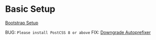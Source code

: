 # Basic Setup

[Bootstrap Setup](https://medium.com/afosto/how-to-setup-a-bootstrap-project-like-bootstrap-does-it-3825a726b09a)

BUG: `Please install PostCSS 8 or above`
FIX: [Downgrade Autoprefixer](https://github.com/parcel-bundler/parcel/issues/5160)
